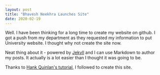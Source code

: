 ```yaml
---
layout: post
title: "Bhavesh Neekhra Launches Site"
date: 2020-02-19
---
```


Well. I have been thinking for a long time to create my website on github. I got a push from my department as they requested my
information to put University website. I thought why not create the site now.

Neat thing about it - powered by [Jekyll](http://jekyllrb.com) and I can use Markdown to author my posts. 
It actually is a lot easier than I thought it was going to be.

Thanks to [Hank Quinlan's tutorial](http://jmcglone.com/guides/github-pages/), I followed to create this site.
